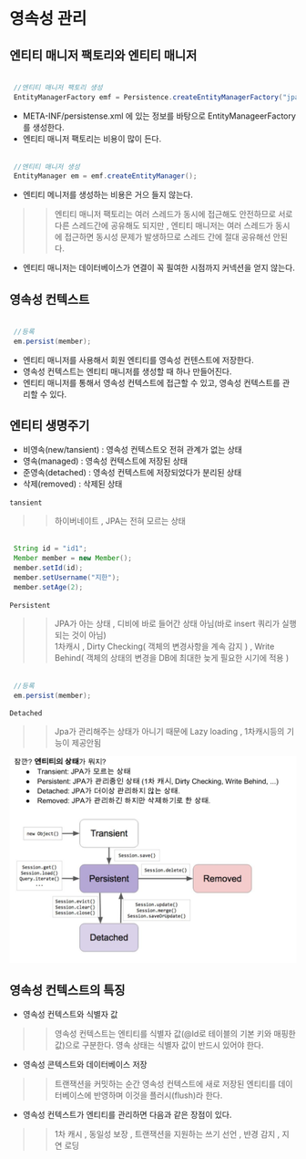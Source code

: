 # 영속성 관리

## 엔티티 매니저 팩토리와 엔티티 매니저

``` java

 //엔티티 매니저 팩토리 생성
 EntityManagerFactory emf = Persistence.createEntityManagerFactory("jpabook");

```

* META-INF/persistense.xml 에 있는 정보를 바탕으로 EntityManageerFactory를 생성한다.
* 엔티티 매니저 팩토리는 비용이 많이 든다.

``` java

 //엔티티 매니저 생성
 EntityManager em = emf.createEntityManager(); 

```

* 엔티티 메니저를 생성하는 비용은 거으 들지 않는다.

>> 엔티티 매니저 팩토리는 여러 스레드가 동시에 접근해도 안전하므로 서로 다른 스레드간에 공유해도 되지만 ,
엔티티 매니저는 여러 스레드가 동시에 접근하면 동시성 문제가 발생하므로 스레드 간에 절대 공유해선 안된다.


* 엔티티 매니저는 데이터베이스가 연결이 꼭 필여한 시점까지 커넥션을 얻지 않는다.


## 영속성 컨텍스트

``` java

 //등록
 em.persist(member);

```

* 엔티티 매니저를 사용해서 회원 엔티티를 영속성 컨텐스트에 저장한다.
* 영속성 컨텍스트는 엔티티 매니저를 생성할 때 하나 만들어진다.
* 엔티티 매니저를 통해서 영속성 컨텍스트에 접근할 수 있고, 영속성 컨텍스트를 관리할 수 있다.


## 엔티티 생명주기

* 비영속(new/tansient) : 영속성 컨텍스트오 전혀 관계가 없는 상태
* 영속(managed) : 영속성 컨텍스트에 저장된 상태
* 준영속(detached) : 영속성 컨텍스트에 저장되었다가 분리된 상태
* 삭제(removed) : 삭제된 상태

`tansient`

>> 하이버네이트 , JPA는 전혀 모르는 상태

``` java

 String id = "id1";
 Member member = new Member();
 member.setId(id);
 member.setUsername("지한");
 member.setAge(2);

```

`Persistent`

>> JPA가 아는 상태 , 디비에 바로 들어간 상태 아님(바로 insert 쿼리가 실행되는 것이 아님) <br>
>> 1차캐시 , Dirty Checking( 객체의 변경사항을 계속 감지 ) , Write Behind( 객체의 상태의 변경을 DB에 최대한 늦게 필요한 시기에 적용 )


``` java

 //등록
 em.persist(member);

```

`Detached`

>> Jpa가 관리해주는 상태가 아니기 때문에 Lazy loading , 1차캐시등의 기능이 제공안됨





![A](/img/img1.PNG)




## 영속성 컨텍스트의 특징

* 영속성 컨텍스트와 식별자 값
>> 영속성 컨텍스트는 엔티티를 식별자 값(@Id로 테이블의 기본 키와 매핑한 값)으로 구분한다.
영속 상태는 식별자 값이 반드시 있어야 한다.

* 영속성 콘텍스트와 데이터베이스 저장
>> 트랜잭션을 커밋하는 순간 영속성 컨텍스트에 새로 저장된 엔티티를 데이터베이스에 반영하며 이것을 플러시(flush)라 한다.

* 영속성 컨텍스트가 엔티티를 관리하면 다음과 같은 장점이 있다.
>> 1차 캐시 , 동일성 보장 , 트랜잭션을 지원하는 쓰기 선언 , 뱐경 감지 , 지연 로딩








